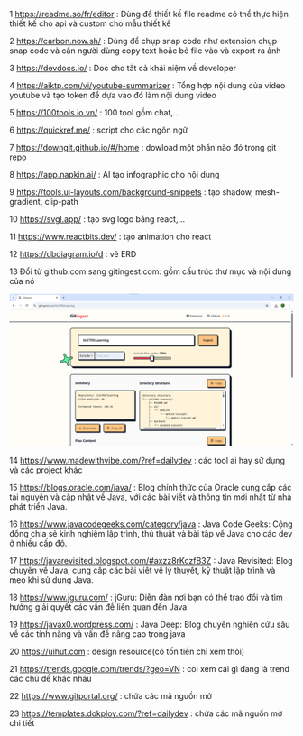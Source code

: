 1 https://readme.so/fr/editor : Dùng để thiết kế file readme có thể thực hiện thiết kế cho api và custom cho mẫu thiết kế

2 https://carbon.now.sh/ : Dùng để chụp snap code như extension chụp snap code và cần người dùng copy text hoặc bỏ file vào và export ra ảnh

3 https://devdocs.io/ : Doc cho tất cả khái niệm về developer

4 https://aiktp.com/vi/youtube-summarizer : Tổng hợp nội dung của video youtube và tạo token để dựa vào đó làm nội dung video 

5 https://100tools.io.vn/ : 100 tool gồm chat,...

6 https://quickref.me/ : script cho các ngôn ngữ

7 https://downgit.github.io/#/home : dowload một phần nào đó trong git repo

8 https://app.napkin.ai/ : AI tạo infographic cho nội dung

9 https://tools.ui-layouts.com/background-snippets : tạo shadow, mesh-gradient, clip-path

10 https://svgl.app/ : tạo svg logo bằng react,...

11 https://www.reactbits.dev/ : tạo animation cho react

12 https://dbdiagram.io/d : vẽ ERD 

13 Đổi từ github.com sang gitingest.com: gồm cấu trúc thư mục và nội dung của nó

![alt text](image.png)

14 https://www.madewithvibe.com/?ref=dailydev : các tool ai hay sử dụng và các project khác

15 https://blogs.oracle.com/java/ : Blog chính thức của Oracle cung cấp các tài nguyên và cập nhật về Java, với các bài viết và thông tin mới nhất từ nhà phát triển Java.

16 https://www.javacodegeeks.com/category/java : Java Code Geeks: Cộng đồng chia sẻ kinh nghiệm lập trình, thủ thuật và bài tập về Java cho các dev ở nhiều cấp độ.

17 https://javarevisited.blogspot.com/#axzz8rKczfB3Z : Java Revisited: Blog chuyên về Java, cung cấp các bài viết về lý thuyết, kỹ thuật lập
trình và mẹo khi sử dụng Java.

18 https://www.jguru.com/ : jGuru: Diễn đàn nơi bạn có thể trao đổi và tìm hướng giải quyết các vấn đề liên quan đến Java.

19 https://javax0.wordpress.com/ : Java Deep: Blog chuyên nghiên cứu sâu về các tính năng và vấn đề nâng cao trong java

20 https://uihut.com : design resource(có tốn tiền chỉ xem thôi)

21 https://trends.google.com/trends/?geo=VN : coi xem cái gì đang là trend các chủ đề khác nhau

22 https://www.gitportal.org/ : chứa các mã nguồn mở

23 https://templates.dokploy.com/?ref=dailydev : chứa các mã nguồn mở chi tiết